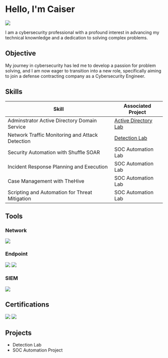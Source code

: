 # Hello, I'm Caiser
<a href="https://linkedin.com/caiser-abney-8b5291285"><img src="https://img.shields.io/badge/-LinkedIn-0072b1?&style=for-the-badge&logo=linkedin&logoColor=white" /></a>



I am a cybersecurity professional with a profound interest in advancing my technical knownledge and a dedication to solving complex problems.

## Objective


My journey in cybersecurity has led me to develop a passion for problem solving, and I am now eager to transition into a new role, specifically aiming to join a defense contracting company as a Cybersecurity Engineer.

## Skills


| Skill                                         | Associated Project         |
|-----------------------------------------------|----------------------------|
| Adminstrator Active Directory Domain Service         | <a href="https://google.com">Active Directory Lab</a>|
| Network Traffic Monitoring and Attack Detection | <a href="https://google.com">Detection Lab</a>|
| Security Automation with Shuffle SOAR         | SOC Automation Lab|
| Incident Response Planning and Execution      | SOC Automation Lab|
| Case Management with TheHive                  | SOC Automation Lab|
| Scripting and Automation for Threat Mitigation | SOC Automation Lab|

## Tools


### Network
<div>
    <img src="https://img.shields.io/badge/-Wireshark-1679A7?&style=for-the-badge&logo=Wireshark&logoColor=white" />
  
</div>

### Endpoint
<div>
    <img src="https://img.shields.io/badge/-Microsoft_Defender_for_Endpoint-00A4EF?&style=for-the-badge&logo=Microsoft&logoColor=white" />
    <img src="https://img.shields.io/badge/-Velociraptor-4B275F?&style=for-the-badge&logo=Velociraptor&logoColor=white" />
</div>

### SIEM
<div>
 
 <img src="https://img.shields.io/badge/-Splunk-000000?&style=for-the-badge&logo=Splunk&logoColor=white" />

</div>

## Certifications

<div>
<img src="https://img.shields.io/badge/-Security%2B-FF0000?&style=for-the-badge&logo=CompTIA&logoColor=white" />
<img src="https://img.shields.io/badge/-Server%2B-blue?style=for-the-badge&logo=CompTIA&logoColor=white" />


</div> 

## Projects
- Detection Lab
- SOC Automation Project
